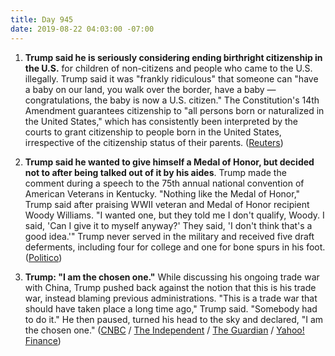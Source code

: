 ```yaml
---
title: Day 945
date: 2019-08-22 04:03:00 -07:00
---
```


1. **Trump said he is seriously considering ending birthright citizenship in the U.S.** for children of non-citizens and people who came to the U.S. illegally. Trump said it was "frankly ridiculous" that someone can "have a baby on our land, you walk over the border, have a baby — congratulations, the baby is now a U.S. citizen." The Constitution's 14th Amendment guarantees citizenship to "all persons born or naturalized in the United States," which has consistently been interpreted by the courts to grant citizenship to people born in the United States, irrespective of the citizenship status of their parents. ([Reuters](https://www.reuters.com/article/us-usa-immigration-trump-idUSKCN1VB21B))

2. **Trump said he wanted to give himself a Medal of Honor, but decided not to after being talked out of it by his aides**. Trump made the comment during a speech to the 75th annual national convention of American Veterans in Kentucky. "Nothing like the Medal of Honor," Trump said after praising WWII veteran and Medal of Honor recipient Woody Williams. "I wanted one, but they told me I don't qualify, Woody. I said, 'Can I give it to myself anyway?' They said, 'I don't think that's a good idea.'" Trump never served in the military and received five draft deferments, including four for college and one for bone spurs in his foot. ([Politico](https://www.politico.com/story/2019/08/21/donald-trump-give-himself-medal-of-honor-1470950))

3. **Trump: "I am the chosen one."** While discussing his ongoing trade war with China, Trump pushed back against the notion that this is his trade war, instead blaming previous administrations. "This is a trade war that should have taken place a long time ago," Trump said. "Somebody had to do it." He then paused, turned his head to the sky and declared, "I am the chosen one." ([CNBC](https://www.cnbc.com/2019/08/21/i-am-the-chosen-one-trump-proclaims-as-he-defends-china-trade-war.html) / [The Independent](https://www.independent.co.uk/news/world/americas/us-politics/trump-chosen-one-china-denmark-birthright-citizenship-migrants-a9073976.html) / [The Guardian](https://www.theguardian.com/us-news/video/2019/aug/22/trump-says-he-is-the-chosen-one-to-take-on-china-video) / [Yahoo! Finance](https://finance.yahoo.com/news/trump-says-chosen-one-china-165430430.html))